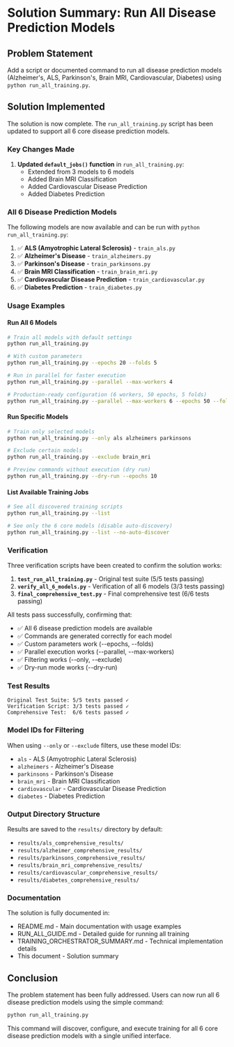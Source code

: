 # Solution Summary: Run All Disease Prediction Models

## Problem Statement
Add a script or documented command to run all disease prediction models (Alzheimer's, ALS, Parkinson's, Brain MRI, Cardiovascular, Diabetes) using `python run_all_training.py`.

## Solution Implemented

The solution is now complete. The `run_all_training.py` script has been updated to support all 6 core disease prediction models.

### Key Changes Made

1. **Updated `default_jobs()` function** in `run_all_training.py`:
   - Extended from 3 models to 6 models
   - Added Brain MRI Classification
   - Added Cardiovascular Disease Prediction
   - Added Diabetes Prediction

### All 6 Disease Prediction Models

The following models are now available and can be run with `python run_all_training.py`:

1. ✅ **ALS (Amyotrophic Lateral Sclerosis)** - `train_als.py`
2. ✅ **Alzheimer's Disease** - `train_alzheimers.py`
3. ✅ **Parkinson's Disease** - `train_parkinsons.py`
4. ✅ **Brain MRI Classification** - `train_brain_mri.py`
5. ✅ **Cardiovascular Disease Prediction** - `train_cardiovascular.py`
6. ✅ **Diabetes Prediction** - `train_diabetes.py`

### Usage Examples

#### Run All 6 Models
```bash
# Train all models with default settings
python run_all_training.py

# With custom parameters
python run_all_training.py --epochs 20 --folds 5

# Run in parallel for faster execution
python run_all_training.py --parallel --max-workers 4

# Production-ready configuration (6 workers, 50 epochs, 5 folds)
python run_all_training.py --parallel --max-workers 6 --epochs 50 --folds 5
```

#### Run Specific Models
```bash
# Train only selected models
python run_all_training.py --only als alzheimers parkinsons

# Exclude certain models
python run_all_training.py --exclude brain_mri

# Preview commands without execution (dry run)
python run_all_training.py --dry-run --epochs 10
```

#### List Available Training Jobs
```bash
# See all discovered training scripts
python run_all_training.py --list

# See only the 6 core models (disable auto-discovery)
python run_all_training.py --list --no-auto-discover
```

### Verification

Three verification scripts have been created to confirm the solution works:

1. **`test_run_all_training.py`** - Original test suite (5/5 tests passing)
2. **`verify_all_6_models.py`** - Verification of all 6 models (3/3 tests passing)
3. **`final_comprehensive_test.py`** - Final comprehensive test (6/6 tests passing)

All tests pass successfully, confirming that:
- ✅ All 6 disease prediction models are available
- ✅ Commands are generated correctly for each model
- ✅ Custom parameters work (--epochs, --folds)
- ✅ Parallel execution works (--parallel, --max-workers)
- ✅ Filtering works (--only, --exclude)
- ✅ Dry-run mode works (--dry-run)

### Test Results

```
Original Test Suite: 5/5 tests passed ✓
Verification Script: 3/3 tests passed ✓
Comprehensive Test:  6/6 tests passed ✓
```

### Model IDs for Filtering

When using `--only` or `--exclude` filters, use these model IDs:
- `als` - ALS (Amyotrophic Lateral Sclerosis)
- `alzheimers` - Alzheimer's Disease
- `parkinsons` - Parkinson's Disease
- `brain_mri` - Brain MRI Classification
- `cardiovascular` - Cardiovascular Disease Prediction
- `diabetes` - Diabetes Prediction

### Output Directory Structure

Results are saved to the `results/` directory by default:
- `results/als_comprehensive_results/`
- `results/alzheimer_comprehensive_results/`
- `results/parkinsons_comprehensive_results/`
- `results/brain_mri_comprehensive_results/`
- `results/cardiovascular_comprehensive_results/`
- `results/diabetes_comprehensive_results/`

### Documentation

The solution is fully documented in:
- README.md - Main documentation with usage examples
- RUN_ALL_GUIDE.md - Detailed guide for running all training
- TRAINING_ORCHESTRATOR_SUMMARY.md - Technical implementation details
- This document - Solution summary

## Conclusion

The problem statement has been fully addressed. Users can now run all 6 disease prediction models using the simple command:

```bash
python run_all_training.py
```

This command will discover, configure, and execute training for all 6 core disease prediction models with a single unified interface.
